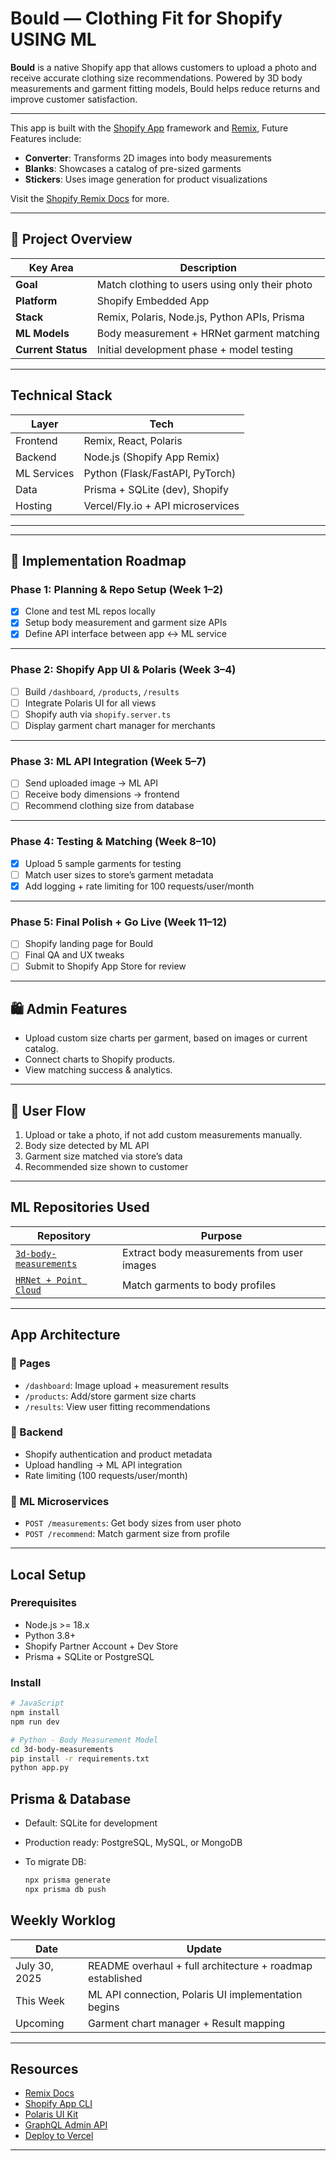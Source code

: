 # Bould — Clothing Fit for Shopify USING ML

**Bould** is a native Shopify app that allows customers to upload a photo and receive accurate clothing size recommendations. Powered by 3D body measurements and garment fitting models, Bould helps reduce returns and improve customer satisfaction.

---

This app is built with the [Shopify App](https://shopify.dev/docs/apps/getting-started) framework and [Remix](https://remix.run), 
Future Features include:

- **Converter**: Transforms 2D images into body measurements
- **Blanks**: Showcases a catalog of pre-sized garments
- **Stickers**: Uses image generation for product visualizations

Visit the [Shopify Remix Docs](https://shopify.dev/docs/api/shopify-app-remix) for more.

---

## 📌 Project Overview

| Key Area            | Description                                                                 |
|---------------------|-----------------------------------------------------------------------------|
| **Goal**            | Match clothing to users using only their photo                              |
| **Platform**        | Shopify Embedded App                                                        |
| **Stack**           | Remix, Polaris, Node.js, Python APIs, Prisma                                |
| **ML Models**       | Body measurement + HRNet garment matching                                   |
| **Current Status**  | Initial development phase + model testing                                   |

---

##  Technical Stack

| Layer       | Tech                             |
|-------------|----------------------------------|
| Frontend    | Remix, React, Polaris            |
| Backend     | Node.js (Shopify App Remix)      |
| ML Services | Python (Flask/FastAPI, PyTorch)  |
| Data        | Prisma + SQLite (dev), Shopify   |
| Hosting     | Vercel/Fly.io + API microservices|

---

---

## 📆 Implementation Roadmap

###  Phase 1: Planning & Repo Setup (Week 1–2)

* [x] Clone and test ML repos locally
* [x] Setup body measurement and garment size APIs
* [x] Define API interface between app ↔ ML service

---

###  Phase 2: Shopify App UI & Polaris (Week 3–4)

* [ ] Build `/dashboard`, `/products`, `/results`
* [ ] Integrate Polaris UI for all views
* [ ] Shopify auth via `shopify.server.ts`
* [ ] Display garment chart manager for merchants

---

###  Phase 3: ML API Integration (Week 5–7)

* [ ] Send uploaded image → ML API
* [ ] Receive body dimensions → frontend
* [ ] Recommend clothing size from database

---

###  Phase 4: Testing & Matching (Week 8–10)

* [x] Upload 5 sample garments for testing
* [ ] Match user sizes to store’s garment metadata
* [x] Add logging + rate limiting for 100 requests/user/month

---

###  Phase 5: Final Polish + Go Live (Week 11–12)

* [ ] Shopify landing page for Bould
* [ ] Final QA and UX tweaks
* [ ] Submit to Shopify App Store for review

---

## 🛍️ Admin Features

* Upload custom size charts per garment, based on images or current catalog.
* Connect charts to Shopify products. 
* View matching success & analytics.

---

## 📲 User Flow

1. Upload or take a photo, if not add custom measurements manually.
2. Body size detected by ML API
3. Garment size matched via store’s data
4. Recommended size shown to customer

---


##  ML Repositories Used

| Repository                                                                                      | Purpose |
|--------------------------------------------------------------------------------------------------|---------|
| [`3d-body-measurements`](https://github.com/vcarlosrb/3d-body-measurements)                     | Extract body measurements from user images |
| [`HRNet + Point Cloud`](https://github.com/ZinoStudio931/Automatic-Garments-Size-Measurement-using-HRNet-and-Point-Cloud) | Match garments to body profiles |

---

## App Architecture

### 🔹 Pages
- `/dashboard`: Image upload + measurement results
- `/products`: Add/store garment size charts
- `/results`: View user fitting recommendations

### 🔹 Backend
- Shopify authentication and product metadata
- Upload handling → ML API integration
- Rate limiting (100 requests/user/month)

### 🔹 ML Microservices
- `POST /measurements`: Get body sizes from user photo
- `POST /recommend`: Match garment size from profile

---

##  Local Setup

### Prerequisites
- Node.js >= 18.x
- Python 3.8+
- Shopify Partner Account + Dev Store
- Prisma + SQLite or PostgreSQL

### Install

```bash
# JavaScript
npm install
npm run dev

# Python - Body Measurement Model
cd 3d-body-measurements
pip install -r requirements.txt
python app.py
````

##  Prisma & Database

* Default: SQLite for development
* Production ready: PostgreSQL, MySQL, or MongoDB
* To migrate DB:

  ```bash
  npx prisma generate
  npx prisma db push
  ```

##  Weekly Worklog

| Date          | Update                                                    |
| ------------- | --------------------------------------------------------- |
| July 30, 2025 | README overhaul + full architecture + roadmap established |
| This Week     | ML API connection, Polaris UI implementation begins       |
| Upcoming      | Garment chart manager + Result mapping                    |

---


## Resources

* [Remix Docs](https://remix.run/docs/en/main)
* [Shopify App CLI](https://shopify.dev/docs/apps/tools/cli)
* [Polaris UI Kit](https://polaris.shopify.com/)
* [GraphQL Admin API](https://shopify.dev/docs/api/admin)
* [Deploy to Vercel](https://vercel.com/docs/frameworks/remix)

---

